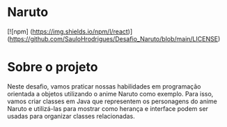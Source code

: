 # Naruto

[![npm] (https://img.shields.io/npm/l/react)] (https://github.com/SauloHrodrigues/Desafio_Naruto/blob/main/LICENSE)

# Sobre o projeto
Neste desafio, vamos praticar nossas habilidades em programação orientada a objetos utilizando o anime Naruto como exemplo. Para isso, vamos criar classes em Java que representem os personagens do anime Naruto e utilizá-las para mostrar como herança e interface podem ser usadas para organizar classes relacionadas.
